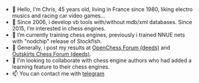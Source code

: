- 👋 Hello, I'm Chris, 45 years old, living in France since 1980, liking electro musics and racing car video games...
- 👀 Since 2006, i develop vb tools with/without mdb/xml databases. Since 2015, I’m interested in chess engines.
- 🌱 I’m currently training chess engines, previously i trained NNUE nets with "nodchip" release of Stockfish.
- 🌱 Generally, i post my results at [OpenChess Forum (deeds)](https://www.open-chess.org/index.php) and [Outskirts Chess Forum (deeds)](https://outskirts.altervista.org/forum/index.php).
- 💞️ I'm looking to collaborate with chess engine authors who had added a learning feature to their chess engines.
- 📫 You can contact me with [telegram](tg://resolve?domain=DeeDs_TackTyk)

<!---
chris13300/chris13300 is a ✨ special ✨ repository because its `README.md` (this file) appears on your GitHub profile.
You can click the Preview link to take a look at your changes.
--->
